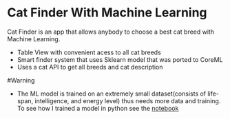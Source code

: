 #  Cat Finder With Machine Learning

Cat Finder is an app that allows anybody to choose a best cat breed with Machine Learning.

- Table View with convenient acess to all cat breeds
- Smart finder system that uses Sklearn model that was ported to CoreML
- Uses a cat API to get all breeds and cat description

#Warning 
- The ML model is trained on an extremely small dataset(consists of life-span, intelligence, and energy level) thus needs more data and training. 
To see how I trained a model in python see the [notebook](https://colab.research.google.com/drive/1FEJMZTe33hmCsfDtIdlsHYXbJXafzLys?usp=sharing)

